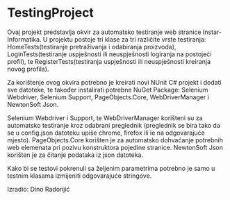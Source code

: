 # TestingProject
 
 Ovaj projekt predstavlja okvir za automatsko testiranje web stranice Instar-Informatika.
 U projektu postoje tri klase za tri različite vrste testiranja: HomeTests(testiranje pretraživanja i odabiranja proizvoda), LoginTests(testiranje uspješnosti ili neuspješnosti logiranja na postojeći profil), te RegisterTests(testiranja uspješnosti ili neuspješnosti kreiranja novog profila).
 
 Za korištenje ovog okvira potrebno je kreirati novi NUnit C# projekt i dodati sve datoteke, te također instalirati potrebne NuGet Package: Selenium Webdriver, Selenium Support, PageObjects.Core, WebDriverManager i NewtonSoft Json.
 
 Selenium Webdriver i Support, te WebDriverManager korišteni su za automatsko testiranje kroz odabrani preglednik (preglednik se bira tako da se u config.json datoteku upiše chrome, firefox ili ie na odgovarajuće mjesto). PageObjects.Core korišten je za automatsko dohvaćanje potrebnih web elemenata pri pozivu konstruktora pojedine stranice. NewtonSoft Json korišten je za čitanje podataka iz json datoteka.
 
 Kako bi se testovi pokrenuli sa željenim parametrima potrebno je samo u testnim klasama izmijeniti odgovarajuće stringove.
 
 Izradio: Dino Radonjić
